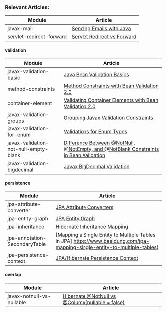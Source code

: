 ### Relevant Articles: 

Module | Article
--|--
javax-mail | [Sending Emails with Java](http://www.baeldung.com/java-email)
servlet-redirect-forward | [Servlet Redirect vs Forward](http://www.baeldung.com/servlet-redirect-forward)

#### validation

Module | Article
--|--
javax-validation-basic | [Java Bean Validation Basics](http://www.baeldung.com/javax-validation)
method-constraints | [Method Constraints with Bean Validation 2.0](http://www.baeldung.com/javax-validation-method-constraints)
container-element | [Validating Container Elements with Bean Validation 2.0](http://www.baeldung.com/bean-validation-container-elements)
javax-validation-groups | [Grouping Javax Validation Constraints](https://www.baeldung.com/javax-validation-groups)
javax-validation-for-enum | [Validations for Enum Types](https://www.baeldung.com/javax-validations-enums)
javax-validation-not-null-empty-blank | [Difference Between @NotNull, @NotEmpty, and @NotBlank Constraints in Bean Validation](https://www.baeldung.com/java-bean-validation-not-null-empty-blank)
javax-validation-bigdecimal | [Javax BigDecimal Validation](https://www.baeldung.com/javax-bigdecimal-validation)


#### persistence

Module | Article
--|--
jpa-attribute-converter | [JPA Attribute Converters](http://www.baeldung.com/jpa-attribute-converters)
jpa-entity-graph | [JPA Entity Graph](https://www.baeldung.com/jpa-entity-graph)
jpa-inheritance | [Hibernate Inheritance Mapping](https://www.baeldung.com/hibernate-inheritance)
jpa-annotation-SecondaryTable | [Mapping a Single Entity to Multiple Tables in JPA] https://www.baeldung.com/jpa-mapping-single-entity-to-multiple-tables)
jpa-persistence-context | [JPA/Hibernate Persistence Context](https://www.baeldung.com/jpa-hibernate-persistence-context)

#### overlap

Module | Article
--|--
javax-notnull-vs-nullable | [Hibernate @NotNull vs @Column(nullable = false)](https://www.baeldung.com/hibernate-notnull-vs-nullable)